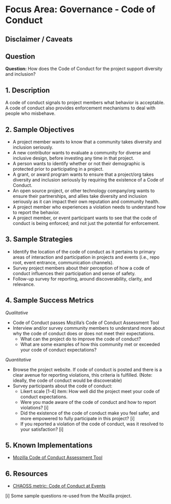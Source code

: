 # Focus Area: Governance - Code of Conduct

## Disclaimer / Caveats

## Question

**Question:** How does the Code of Conduct for the project support diversity and inclusion?

## 1. Description

A code of conduct signals to project members what behavior is acceptable. A code of conduct also provides enforcement mechanisms to deal with people who misbehave.


## 2. Sample Objectives

- A project member wants to know that a community takes diversity and inclusion seriously.
- A new contributor wants to evaluate a community for diverse and inclusive design, before investing any time in that project.
- A person wants to identify whether or not their demographic is protected prior to participating in a project.
- A grant, or award program wants to ensure that a project/org takes diversity and inclusion seriously by requiring the existence of a Code of Conduct.
- An open source project, or other technology company/org wants to ensure their partnerships, and allies take diversity and inclusion seriously as it can impact their own reputation and community health.
- A project member who experiences a violation needs to understand how to report the behavior.
- A project member, or event participant wants to see that the code of conduct is being enforced; and not just the potential for enforcement.



## 3. Sample Strategies

- Identify the location of the code of conduct as it pertains to primary areas of interaction and participation in projects and events (i.e., repo root, event entrance, communication channels).
- Survey project members about their perception of how a code of conduct influences their participation and sense of safety.
- Follow-up survey for reporting, around discoverability, clarity, and relevance.



## 4. Sample Success Metrics

_Qualitative_

- Code of Conduct passes Mozilla’s Code of Conduct Assessment Tool
- Interview and/or survey community members to understand more about why the code of conduct does or does not meet their expectations.
  * What can the project do to improve the code of conduct?
  * What are some examples of how this community met or exceeded your code of conduct expectations?


_Quantitative_

- Browse the project website. If code of conduct is posted and there is a clear avenue for reporting violations, this criteria is fulfilled. (Note: ideally, the code of conduct would be discoverable)
- Survey participants about the code of conduct:
  * Likert scale [1-4] item: How well did the project meet your code of conduct expectations.
  * Were you made aware of the code of conduct and how to report violations? [i]
  * Did the existence of the code of conduct make you feel safer, and more empowered to fully participate in this project? [i]
  * If you reported a violation of the code of conduct, was it resolved to your satisfaction? [i]


## 5. Known Implementations

* [Mozilla Code of Conduct Assessment Tool](https://mozilla.github.io/diversity-coc-review.io/)


## 6. Resources

- [CHAOSS metric: Code of Conduct at Events](https://github.com/chaoss/wg-diversity-inclusion/blob/master/focus-areas/events/event-code-of-conduct.md)


[i] Some sample questions re-used from the Mozilla project.
